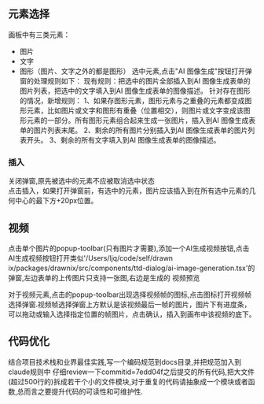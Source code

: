 ## 元素选择

画板中有三类元素：
- 图片
- 文字
- 图形（图片、文字之外的都是图形）
选中元素,点击"AI 图像生成"按钮打开弹窗的处理规则如下：
现有规则：把选中的图片全部插入到AI 图像生成表单的图片列表，把选中的文字填入到AI 图像生成表单的图像描述。
针对存在图形的情况，新增规则：
1、如果存图形元素，图形元素与之重叠的元素都变成图形元素，比如图片或文字和图形有重叠（位置相交），则图片或文字变成该图形元素的一部分。所有图形元素组合起来生成一张图片，插入到AI 图像生成表单的图片列表末尾。
2、剩余的所有图片分别插入到AI 图像生成表单的图片列表开头。
3、剩余的所有文字填入到AI 图像生成表单的图像描述。


### 插入
关闭弹窗,原先被选中的元素不应被取消选中状态   
点击插入，如果打开弹窗前，有选中的元素，图片应该插入到在所有选中元素的几何中心的最下方+20px位置。


## 视频
点击单个图片的popup-toolbar(只有图片才需要),添加一个AI生成视频按钮,点击AI生成视频按钮打开类似'/Users/ljq/code/self/drawn
  ix/packages/drawnix/src/components/ttd-dialog/ai-image-generation.tsx'的弹窗,左边表单的上传图片只支持一张图,右边是生成的
  视频预览


对于视频元素,点击的popup-toolbar出现选择视频帧的图标,点击图标打开视频帧选择弹窗.视频帧选择弹窗上方默认是该视频最后一帧的图片，图片下有进度条，可以拖动或输入选择指定位置的帧图片，点击确认，插入到画布中该视频的底下。



## 代码优化
结合项目技术栈和业界最佳实践,写一个编码规范到docs目录,并把规范加入到claude规则中
仔细review一下commitid=7edd04f之后提交的所有代码,把大文件(超过500行的)拆成若干个小的文件模块,对于重复的代码请抽象成一个模块或者函数,总而言之要提升代码的可读性和可维护性.